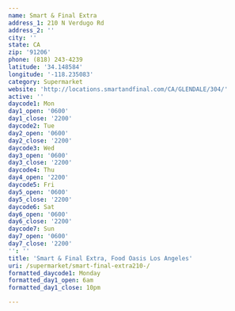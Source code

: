 ```yaml
---
name: Smart & Final Extra
address_1: 210 N Verdugo Rd
address_2: ''
city: ''
state: CA
zip: '91206'
phone: (818) 243-4239
latitude: '34.148584'
longitude: '-118.235083'
category: Supermarket
website: 'http://locations.smartandfinal.com/CA/GLENDALE/304/'
active: ''
daycode1: Mon
day1_open: '0600'
day1_close: '2200'
daycode2: Tue
day2_open: '0600'
day2_close: '2200'
daycode3: Wed
day3_open: '0600'
day3_close: '2200'
daycode4: Thu
day4_open: '2200'
daycode5: Fri
day5_open: '0600'
day5_close: '2200'
daycode6: Sat
day6_open: '0600'
day6_close: '2200'
daycode7: Sun
day7_open: '0600'
day7_close: '2200'
'': ''
title: 'Smart & Final Extra, Food Oasis Los Angeles'
uri: /supermarket/smart-final-extra210-/
formatted_daycode1: Monday
formatted_day1_open: 6am
formatted_day1_close: 10pm

---
```

